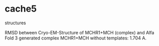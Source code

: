 # cache5
structures

RMSD between Cryo-EM-Structure of MCHR1+MCH (complex) and Alfa Fold 3 generated complex MCHR1+MCH without templates: 1.704 A.
